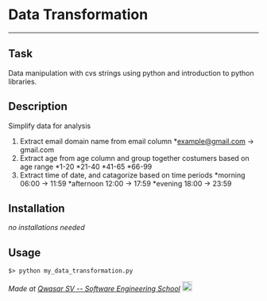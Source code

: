# Data Transformation
***

## Task
Data manipulation with cvs strings using python and introduction to python libraries.<br>

## Description
Simplify data for analysis<br>
1. Extract email domain name from email column
    *example@gmail.com -> gmail.com
2. Extract age from age column and group together costumers based on age range
    *1-20
    *21-40
    *41-65
    *66-99
3. Extract time of date, and catagorize based on time periods
    *morning 06:00 -> 11:59
    *afternoon 12:00 -> 17:59
    *evening 18:00 -> 23:59

## Installation
*no installations needed*

## Usage
`$> python my_data_transformation.py` 

<span><i>Made at <a href='https://qwasar.io'>Qwasar SV -- Software Engineering School</a></i></span>
<span><img src='https://storage.googleapis.com/qwasar-public/qwasar-logo_50x50.png' width='20px' /></span>